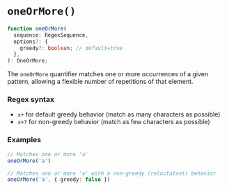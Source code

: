 # `oneOrMore()`

```ts
function oneOrMore(
  sequence: RegexSequence,
  options?: {
    greedy?: boolean; // default=true
  },
): OneOrMore;
```

The `oneOrMore` quantifier matches one or more occurrences of a given pattern, allowing a flexible number of repetitions of that element.

### Regex syntax

- `x+` for default greedy behavior (match as many characters as possible)
- `x+?` for non-greedy behavior (match as few characters as possible)

### Examples

```ts
// Matches one or more 'a'
oneOrMore('a')

// Matches one or more 'a' with a non-greedy (reluctatant) behavior
oneOrMore('a', { greedy: false })
```